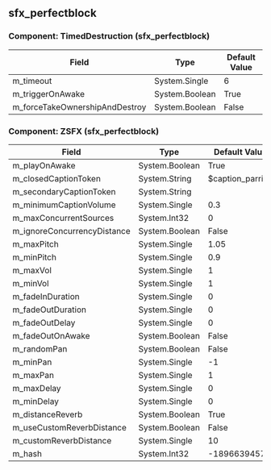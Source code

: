 ## sfx_perfectblock

### Component: TimedDestruction (sfx_perfectblock)

|Field|Type|Default Value|
|---|---|---|
|m_timeout|System.Single|6|
|m_triggerOnAwake|System.Boolean|True|
|m_forceTakeOwnershipAndDestroy|System.Boolean|False|

### Component: ZSFX (sfx_perfectblock)

|Field|Type|Default Value|
|---|---|---|
|m_playOnAwake|System.Boolean|True|
|m_closedCaptionToken|System.String|$caption_parried|
|m_secondaryCaptionToken|System.String||
|m_minimumCaptionVolume|System.Single|0.3|
|m_maxConcurrentSources|System.Int32|0|
|m_ignoreConcurrencyDistance|System.Boolean|False|
|m_maxPitch|System.Single|1.05|
|m_minPitch|System.Single|0.9|
|m_maxVol|System.Single|1|
|m_minVol|System.Single|1|
|m_fadeInDuration|System.Single|0|
|m_fadeOutDuration|System.Single|0|
|m_fadeOutDelay|System.Single|0|
|m_fadeOutOnAwake|System.Boolean|False|
|m_randomPan|System.Boolean|False|
|m_minPan|System.Single|-1|
|m_maxPan|System.Single|1|
|m_maxDelay|System.Single|0|
|m_minDelay|System.Single|0|
|m_distanceReverb|System.Boolean|True|
|m_useCustomReverbDistance|System.Boolean|False|
|m_customReverbDistance|System.Single|10|
|m_hash|System.Int32|-1896639457|

